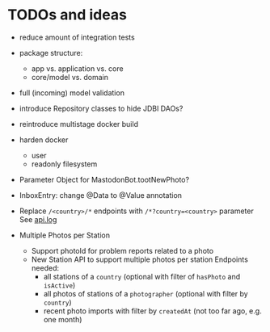 # TODOs and ideas

- reduce amount of integration tests

- package structure:
    - app vs. application vs. core
    - core/model vs. domain

- full (incoming) model validation

- introduce Repository classes to hide JDBI DAOs?

- reintroduce multistage docker build

- harden docker
    - user
    - readonly filesystem

- Parameter Object for MastodonBot.tootNewPhoto?

- InboxEntry: change @Data to @Value annotation

- Replace `/<country>/*` endpoints with `/*?country=<country>` parameter
  See [api.log](api.log)

- Multiple Photos per Station
    - Support photoId for problem reports related to a photo
    - New Station API to support multiple photos per station
      Endpoints needed:
        - all stations of a `country` (optional with filter of `hasPhoto` and `isActive`)
        - all photos of stations of a `photographer` (optional with filter by `country`)
        - recent photo imports with filter by `createdAt` (not too far ago, e.g. one month)